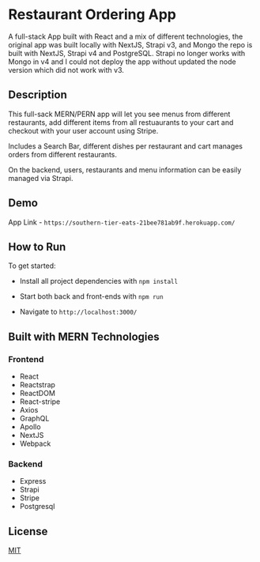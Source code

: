 # Restaurant Ordering App

A full-stack App built with React and a mix of different technologies, the original app was built locally with NextJS, Strapi v3, and Mongo the repo is built with
NextJS, Strapi v4 and PostgreSQL.  Strapi no longer works with Mongo in v4 and I could not deploy the app without updated the node version which did not work with v3.


## Description

This full-sack MERN/PERN app will let you see menus from different restaurants, add different items from all restuaurants to your cart and checkout with your user account using Stripe.

Includes a Search Bar, different dishes per restaurant and cart manages orders from different restaurants.

On the backend, users, restaurants and menu information can be easily managed via Strapi.

## Demo

App Link - `https://southern-tier-eats-21bee781ab9f.herokuapp.com/`

## How to Run

To get started:

- Install all project dependencies with `npm install`

- Start both back and front-ends with `npm run`

- Navigate to `http://localhost:3000/`

## Built with MERN Technologies

### Frontend

- React
- Reactstrap
- ReactDOM
- React-stripe
- Axios
- GraphQL
- Apollo
- NextJS
- Webpack

### Backend

- Express
- Strapi
- Stripe
- Postgresql

## License

[MIT](https://choosealicense.com/licenses/mit/)
